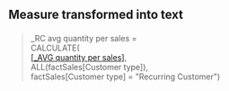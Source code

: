 <h2><p>Measure transformed into text </p></h2>

>_RC avg quantity per sales = <br>
>CALCULATE(<br>
>    [[_AVG quantity per sales]](/Measures/Overall/_AVG%20quantity%20per%20sales.md),<br>
>    ALL(factSales[Customer type]),<br>
>    factSales[Customer type] = "Recurring Customer")